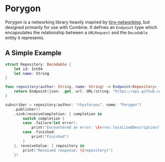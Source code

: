 # Porygon

Porygon is a networking library heavily inspired by [tiny-networking](https://github.com/objcio/tiny-networking), but designed primarily for use with Combine. It defines an `Endpoint` type which encapsulates the relationship between a `URLRequest` and the `Decodable` entity it represents.

## A Simple Example

```swift
struct Repository: Decodable {
    let id: Int64
    let name: String
}

func repository(author: String, name: String) -> Endpoint<Repository> {
    return Endpoint(json: .get, url: URL(string: "https://api.github.com/repos/\(author)/\(name)")!)
}

subscriber = repository(author: "rhysforyou", name: "Porygon")
    .publisher()
    .sink(receiveCompletion: { completion in
        switch completion {
        case .failure(let error):
            print("Encountered an error: \(error.localizedDescription)")
        case .finished:
            print("Finished")
        }
    }, receiveValue: { repository in
        print("Received response: \(repository)")
    })
```
